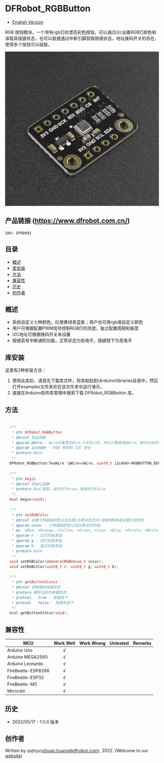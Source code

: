 # DFRobot_RGBButton
* [English Version](./README.md)

RGB 按钮模块，一个带有rgb灯的漂亮彩色按钮。可以通过i2c设置RGB灯颜色和读取其按键状态，也可以直接通过中断引脚获取按键状态，地址拨码开关的存在，使得多个按钮可以级联。

![产品实物图](./resources/images/RGBButton.png)


## 产品链接 (https://www.dfrobot.com.cn/)
    SKU: DFR0991


## 目录

* [概述](#概述)
* [库安装](#库安装)
* [方法](#方法)
* [兼容性](#兼容性)
* [历史](#历史)
* [创作者](#创作者)


## 概述

* 系统自定义七种颜色，红橙黄绿青蓝紫；用户也可用rgb值自定义颜色
* 用户可根据配置PWM信号控制RGB灯的亮度，独立配置周期和脉宽
* I2C地址可根据拨码开关来设置
* 按键具有中断通知功能，正常状态为低电平，按键按下为高电平


## 库安装

这里有2种安装方法：

1. 使用此库前，请首先下载库文件，将其粘贴到\Arduino\libraries目录中，然后打开examples文件夹并在该文件夹中运行演示。
2. 直接在Arduino软件库管理中搜索下载 DFRobot_RGBButton 库。


## 方法

```C++

  /**
   * @fn DFRobot_RGBButton
   * @brief 构造函数
   * @param pWire - Wire对象是在Wire.h中定义的，所以只要使用&Wire，就可以指向和使用Wire中的方法
   * @param i2cAddr - RGB 按钮的 I2C 地址
   * @return None
   */
  DFRobot_RGBButton(TwoWire *pWire=&Wire, uint8_t i2cAddr=RGBBUTTON_DEFAULT_I2C_ADDR);

  /**
   * @fn begin
   * @brief 初始化函数
   * @return Bool类型，成功时为true，错误时为false
   */
  bool begin(void);

  /**
   * @fn setRGBColor
   * @brief 设置七种基础颜色以及白黑(白黑对应亮灭)或者用RGB值设置对应颜色
   * @param color - 七种基础颜色以及白黑对应的值: 
   * @n  eRed, eOrange, eYellow, eGreen, eCyan, eBlue, ePurple, eWhite, eBlack
   * @param r - 红灯的脉宽值
   * @param g - 绿灯的脉宽值
   * @param b - 蓝灯的脉宽值
   * @return None
   */
  void setRGBColor(eGeneralRGBValue_t color);
  void setRGBColor(uint8_t r, uint8_t g, uint8_t b);

  /**
   * @fn getButtonStatus
   * @brief 获取模块按键状态
   * @return 模块当前的按键状态:
   * @retval   true - 按键按下
   * @retval   false - 按键未按下
   */
  bool getButtonStatus(void);

```


## 兼容性

MCU                | Work Well    | Work Wrong   | Untested    | Remarks
------------------ | :----------: | :----------: | :---------: | :----:
Arduino Uno        |      √       |              |             |
Arduino MEGA2560   |      √       |              |             |
Arduino Leonardo   |      √       |              |             |
FireBeetle-ESP8266 |      √       |              |             |
FireBeetle-ESP32   |      √       |              |             |
FireBeetle-M0      |      √       |              |             |
Micro:bit          |      √       |              |             |


## 历史

- 2022/05/17 - 1.0.0 版本


## 创作者

Written by qsjhyy(yihuan.huang@dfrobot.com), 2022. (Welcome to our [website](https://www.dfrobot.com/))

